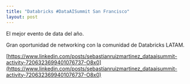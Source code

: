 ```yaml
---
title: "Databricks #DataAISummit San Francisco"
layout: post
---
```


El mejor evento de data del año. 

Gran oportunidad de networking con la comunidad de Databricks LATAM.

[https://www.linkedin.com/posts/sebastianruizmartinez_dataaisummit-activity-7206323699401076737-O8x0](https://www.linkedin.com/posts/sebastianruizmartinez_dataaisummit-activity-7206323699401076737-O8x0)